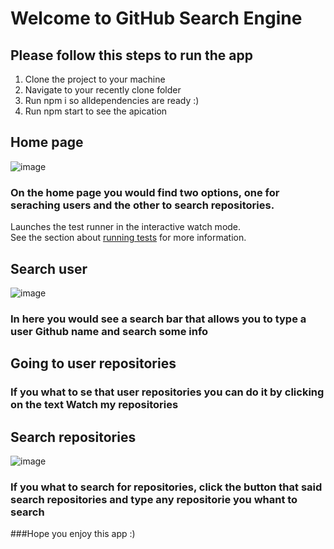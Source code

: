 # Welcome to GitHub Search Engine

## Please follow this steps to run the app

1) Clone the project to your machine
2) Navigate to your recently clone folder
3) Run npm i so alldependencies are ready :)
4) Run npm start to see the apication

## Home page

![image](https://user-images.githubusercontent.com/39498972/214428780-ac108748-f20a-46b8-9ad6-43f735e0dc19.png)

### On the home page you would find two options, one for seraching users and the other to search repositories.

Launches the test runner in the interactive watch mode.\
See the section about [running tests](https://facebook.github.io/create-react-app/docs/running-tests) for more information.

## Search user
![image](https://user-images.githubusercontent.com/39498972/214429783-63ac9370-6bc7-422e-a88c-4cb61b74c449.png)
### In here you would see a search bar that allows you to type a user Github name and search some info

## Going to user repositories
### If you what to se that user repositories you can do it by clicking  on the text Watch my repositories

## Search repositories
![image](https://user-images.githubusercontent.com/39498972/214430422-a2d01c2f-50af-4643-ba8c-ee2a181e6751.png)
### If you what to search for repositories, click the button that said search repositories and type any repositorie you whant to search

###Hope you enjoy this app :)


